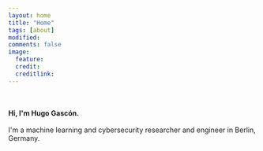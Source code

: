```yaml
---
layout: home 
title: "Home"
tags: [about]
modified:
comments: false
image:
  feature: 
  credit: 
  creditlink: 
---
```


<br><br>
<b>Hi, I'm Hugo Gascón.</b>
<br><br>
I'm a machine learning and cybersecurity researcher and engineer in Berlin, Germany.
